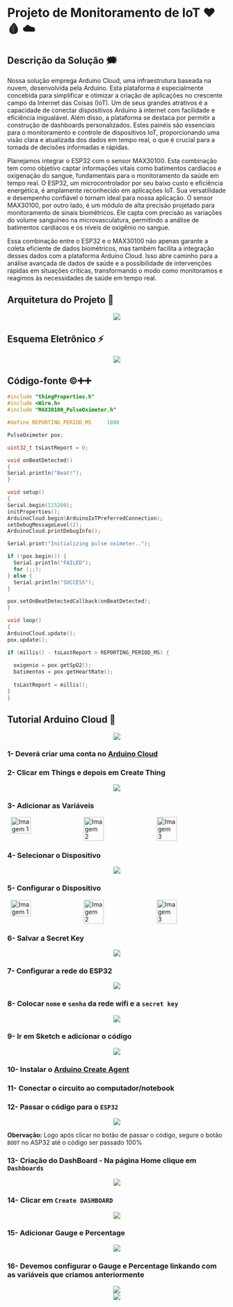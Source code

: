 # Projeto de Monitoramento de IoT :hearts: :drop_of_blood: :cloud:

## Descrição da Solução :right_anger_bubble:

Nossa solução emprega Arduino Cloud, uma infraestrutura baseada na nuvem, desenvolvida pela Arduino. Esta plataforma é especialmente concebida para simplificar e otimizar a criação de aplicações no crescente campo da Internet das Coisas (IoT). Um de seus grandes atrativos é a capacidade de conectar dispositivos Arduino à internet com facilidade e eficiência inigualável. Além disso, a plataforma se destaca por permitir a construção de dashboards personalizados. Estes painéis são essenciais para o monitoramento e controle de dispositivos IoT, proporcionando uma visão clara e atualizada dos dados em tempo real, o que é crucial para a tomada de decisões informadas e rápidas.

Planejamos integrar o ESP32 com o sensor MAX30100. Esta combinação tem como objetivo captar informações vitais como batimentos cardíacos e oxigenação do sangue, fundamentais para o monitoramento da saúde em tempo real. O ESP32, um microcontrolador por seu baixo custo e eficiência energética, é amplamente reconhecido em aplicações IoT. Sua versatilidade e desempenho confiável o tornam ideal para nossa aplicação. O sensor MAX30100, por outro lado, é um módulo de alta precisão projetado para monitoramento de sinais biométricos. Ele capta com precisão as variações do volume sanguíneo na microvasculatura, permitindo a análise de batimentos cardíacos e os níveis de oxigênio no sangue.

Essa combinação entre o ESP32 e o MAX30100 não apenas garante a coleta eficiente de dados biométricos, mas também facilita a integração desses dados com a plataforma Arduino Cloud. Isso abre caminho para a análise avançada de dados de saúde e a possibilidade de intervenções rápidas em situações críticas, transformando o modo como monitoramos e reagimos às necessidades de saúde em tempo real.

  ## Arquitetura do Projeto 	:triangular_ruler:


  <div align="center">
    <img height src="https://media.discordapp.net/attachments/946052411984842782/1177374432348610630/image.png?ex=65724663&is=655fd163&hm=561a0a09c818b197c3d558caff8e1017f85a4235f34763e71d64a7232416a17e&=&format=webp&width=1289&height=701"/>
  </div>

  ## Esquema Eletrônico :zap:

  <div align="center">
    <img height src="https://media.discordapp.net/attachments/946052411984842782/1177380602564071544/image.png?ex=65724c22&is=655fd722&hm=af240b35b77d954645a69bf20365e6333fdcb9b955e4e755e103c81ec6a013d0&=&format=webp"/>
</div>

## Código-fonte :copyright::heavy_plus_sign::heavy_plus_sign:

  ```cpp
  #include "thingProperties.h"
#include <Wire.h>
#include "MAX30100_PulseOximeter.h"

#define REPORTING_PERIOD_MS     1000

PulseOximeter pox;

uint32_t tsLastReport = 0;

void onBeatDetected()
{
  Serial.println("Beat!");
}

void setup()
{
  Serial.begin(115200);
  initProperties();
  ArduinoCloud.begin(ArduinoIoTPreferredConnection);
  setDebugMessageLevel(2);
  ArduinoCloud.printDebugInfo();

  Serial.print("Initializing pulse oximeter..");

  if (!pox.begin()) {
    Serial.println("FAILED");
    for (;;);
  } else {
    Serial.println("SUCCESS");
  }

  pox.setOnBeatDetectedCallback(onBeatDetected);
}

void loop()
{
  ArduinoCloud.update();
  pox.update();

  if (millis() - tsLastReport > REPORTING_PERIOD_MS) {
    
    oxigenio = pox.getSpO2();
    batimentos = pox.getHeartRate();
    
    tsLastReport = millis();
  }
}

```

## Tutorial Arduino Cloud :page_with_curl:

<div align="center">
    <img height src="https://user-images.githubusercontent.com/77038120/174824422-29e21c5a-0a78-4424-ac6a-cf206aeb0d26.png"/>
</div>

### 1- Deverá criar uma conta no [Arduino Cloud](https://cloud.arduino.cc/)

### 2- Clicar em Things e depois em Create Thing
 <div align="center">
    <img height src="https://media.discordapp.net/attachments/946052411984842782/1177399999177437344/image.png?ex=65725e32&is=655fe932&hm=8bce01ccdccce80a933b582a9a8fc8cf655de1c90fa617382a02a4887f4f04e5&=&format=webp&width=1385&height=701"/>
</div>

### 3- Adicionar as Variáveis

<div style="display: flex; justify-content: space-around;">
    <img src="https://cdn.discordapp.com/attachments/946052411984842782/1177401557642387546/image.png?ex=65725fa6&is=655feaa6&hm=4e0d8e6a7a4f4110c4c03536f0187bd6bec6b23b448f4d9bc18f6828f8d16b1e&" alt="Imagem 1" style="width: 30%; height: auto;">
    <img src="https://cdn.discordapp.com/attachments/946052411984842782/1177401655977844796/image.png?ex=65725fbd&is=655feabd&hm=761885c132737025bb71bf6320cf3a34211e1a5aca47f1b5cc864b3d80d65442&" alt="Imagem 2" style="width: 30%; height: auto;">
    <img src="https://cdn.discordapp.com/attachments/946052411984842782/1177401795471999006/image.png?ex=65725fdf&is=655feadf&hm=458c6385a5ec2c8ca7acc34d9a5a5a317854eb53f206f5e2132480becadf84cc&" alt="Imagem 3" style="width: 30%; height: auto;">
</div>

### 4- Selecionar o Dispositivo

<div align="center">
    <img height src="https://cdn.discordapp.com/attachments/946052411984842782/1177402934456238090/image.png?ex=657260ee&is=655febee&hm=b26207f3793f9f3d3ca63ae2cb053ee401cbb010cef6569fbfd875aaa11c26bc&"/>
</div>

### 5- Configurar o Dispositivo

<div style="display: flex; justify-content: space-around;">
    <img src="https://cdn.discordapp.com/attachments/946052411984842782/1177403381191540836/image.png?ex=65726159&is=655fec59&hm=79e7fe3ee453735d1e6becc19bc4c5ac25469cd15d187ba57a2b3f9b74c6eb64&" alt="Imagem 1" style="width: 30%; height: auto;">
    <img src="https://cdn.discordapp.com/attachments/946052411984842782/1177403864916439052/image.png?ex=657261cc&is=655feccc&hm=7f4c5f0b5608e2e572deec3aa07928730f99f6e73f3cbd81572156fadf804b42&" alt="Imagem 2" style="width: 30%; height: auto;">
    <img src="https://cdn.discordapp.com/attachments/946052411984842782/1177404052158558238/image.png?ex=657261f9&is=655fecf9&hm=c2a698ab8140a9dbeef40a3386c7c9c615ea6546fccf27ec91c6b7f465bd7625&" alt="Imagem 3" style="width: 30%; height: auto;">
</div>

### 6- Salvar a Secret Key

<div align="center">
    <img height src="https://cdn.discordapp.com/attachments/946052411984842782/1177404350923030598/image.png?ex=65726240&is=655fed40&hm=37ca8ec283fae52dbfdac4e924c114a1f92e47eb5216a64a5d3a71238261bbf6&"/>
</div>

### 7- Configurar a rede do ESP32
<div align="center">
    <img height src="https://media.discordapp.net/attachments/946052411984842782/1177405392750399488/image.png?ex=65726338&is=655fee38&hm=5b77ce79794d8b4817ae008e27ca12fc39e19abc9f885f9eee55a0d3ec9b1053&=&format=webp&width=1282&height=701"/>
</div>

### 8- Colocar `nome` e `senha` da rede wifi e a `secret key`
<div align="center">
    <img height src="https://media.discordapp.net/attachments/946052411984842782/1177405694182441041/image.png?ex=65726380&is=655fee80&hm=f673de7ef38df70c0707bff1b1ee6b228bdf7d2359e2db226fac6766fc216c9f&=&format=webp"/>
</div>

### 9- Ir em Sketch e adicionar o código

<div align="center">
    <img height src="https://cdn.discordapp.com/attachments/946052411984842782/1177406559031140352/image.png?ex=6572644e&is=655fef4e&hm=4d746fbcb941ffdbfe010ce767d87ff78f5b21d4d0da5cd7c633459fb71dcd2f&"/>
</div>

### 10- Instalar o [Arduino Create Agent](https://support.arduino.cc/hc/en-us/articles/360014869820-Install-the-Arduino-Create-Agent)

### 11- Conectar o circuito ao computador/notebook

### 12- Passar o código para o `ESP32`

<div align="center">
    <img height src="https://media.discordapp.net/attachments/946052411984842782/1177407627404263584/image.png?ex=6572654d&is=655ff04d&hm=af1e9f6aa9265766d9bb538df6e162c29a361ebe865ae47479004492a0888572&=&format=webp"/>
</div>

**Obervação:** Logo após clicar no botão de passar o código, segure o botão `BOOT` no ASP32 até o código ser passado 100%

### 13- Criação do DashBoard - Na página Home clique em `Dashboards`

<div align="center">
    <img height src="https://media.discordapp.net/attachments/946052411984842782/1177409772853674004/image.png?ex=6572674d&is=655ff24d&hm=78cc4c902cd24fdf5619cf9f38eabecc445a04f84d7cadc72d2daa84fd3ade6a&=&format=webp"/>
</div>

### 14- Clicar em `Create DASHBOARD`

<div align="center">
    <img height src="https://media.discordapp.net/attachments/946052411984842782/1177410300039921674/image.png?ex=657267ca&is=655ff2ca&hm=e103ba0f9bf34e3ecb11990a58bb8882007f9df0c05897a0b6e84ee8f2a1650e&=&format=webp"/>
</div>

### 15- Adicionar Gauge e Percentage

<div align="center">
    <img height src="https://media.discordapp.net/attachments/946052411984842782/1177410657495294012/image.png?ex=6572681f&is=655ff31f&hm=627cae0f953bfe90151e67a150dcf9afe3ea4913f5abb83283fea051d3b73479&=&format=webp"/>
</div>

### 16- Devemos configurar o Gauge e Percentage linkando com as variáveis que criamos anteriormente

<div align="center">
    <img height src="https://cdn.discordapp.com/attachments/946052411984842782/1177411280395571210/image.png?ex=657268b4&is=655ff3b4&hm=7f286c3909089bb317c843ec6703bf86bd9ac65751ad8fa21a31603eecf18e64&"/>
</div>

<div align="center">
    <img height src="https://media.discordapp.net/attachments/946052411984842782/1177411885344243753/image.png?ex=65726944&is=655ff444&hm=feb84fe9aa4121938e3c432f07d8891f99a1c5f0fa993728ca7bf4b29263f294&=&format=webp&width=1257&height=701"/>
</div>
















